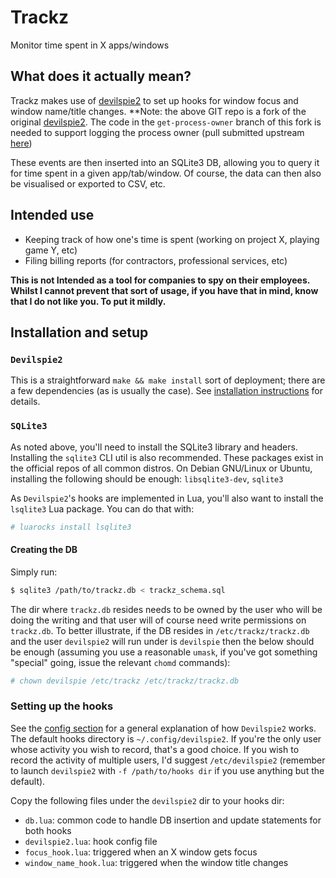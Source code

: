 # Trackz
Monitor time spent in X apps/windows

## What does it actually mean?
Trackz makes use of [devilspie2](https://github.com/jessp01/devilspie2/tree/get-process-owner) to set up hooks for window focus and window name/title changes.
**Note: the above GIT repo is a fork of the original [devilspie2](https://www.nongnu.org/devilspie2/). 
The code in the `get-process-owner` branch of this fork is needed to support logging the process owner (pull submitted
upstream [here](https://github.com/dsalt/devilspie2/pull/39)) 

These events are then inserted into an SQLite3 DB, allowing you to query it for time spent in a given app/tab/window. Of
course, the data can then also be visualised or exported to CSV, etc.

## Intended use
- Keeping track of how one's time is spent (working on project X, playing game Y, etc)
- Filing billing reports (for contractors, professional services, etc)

**This is not Intended as a tool for companies to spy on their employees. Whilst I cannot prevent that sort of usage, if
you have that in mind, know that I do not like you. To put it mildly.**

## Installation and setup

### `Devilspie2`
This is a straightforward `make && make install` sort of deployment; there are a few dependencies (as is usually the
case). See [installation instructions](https://github.com/jessp01/devilspie2/blob/implement-get-process-owner/INSTALL#L9) for details.

### `SQLite3`
As noted above, you'll need to install the SQLite3 library and headers. Installing the `sqlite3` CLI util is also
recommended. These packages exist in the official repos of all common distros. On Debian GNU/Linux or Ubuntu, installing the
following should be enough: `libsqlite3-dev`, `sqlite3`

As `Devilspie2`'s hooks are implemented in Lua, you'll also want to install the `lsqlite3` Lua package. You can do that
with:
```sh
# luarocks install lsqlite3
```

#### Creating the DB
Simply run:
```sh
$ sqlite3 /path/to/trackz.db < trackz_schema.sql
```
The dir where `trackz.db` resides needs to be owned by the user who will be doing the writing and that user will of
course need write permissions on `trackz.db`. To better illustrate, if the DB resides in `/etc/trackz/trackz.db` and the
user `devilspie2` will run under is `devilspie` then the below should be enough (assuming you use a reasonable `umask`,
if you've got something "special" going, issue the relevant `chomd` commands):
```sh
# chown devilspie /etc/trackz /etc/trackz/trackz.db
```

### Setting up the hooks
See the [config section](https://github.com/jessp01/devilspie2/?tab=readme-ov-file#config) for a general explanation of
how `Devilspie2` works.
The default hooks directory is `~/.config/devilspie2`. 
If you're the only user whose activity you wish to record, that's a good choice. If you wish to record the activity of
multiple users, I'd suggest `/etc/devilspie2` (remember to launch `devilspie2` with `-f /path/to/hooks dir` if you use
anything but the default).


Copy the following files under the `devilspie2` dir to your hooks dir:
- `db.lua`: common code to handle DB insertion and update statements for both hooks 
- `devilspie2.lua`: hook config file 
- `focus_hook.lua`: triggered when an X window gets focus
- `window_name_hook.lua`: triggered when the window title changes
